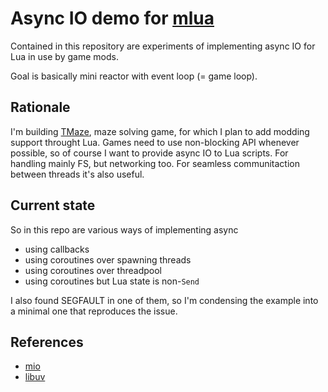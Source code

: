# Async IO demo for [mlua](https://github.com/mlua-rs/mlua)

Contained in this repository are experiments of implementing async IO for Lua in use by game mods.

Goal is basically mini reactor with event loop (= game loop).

## Rationale

I'm building [TMaze](https://github.com/ur-fault/tmaze), maze solving game, for which I plan to add modding support throught Lua.
Games need to use non-blocking API whenever possible, so of course I want to provide async IO to Lua scripts. 
For handling mainly FS, but networking too. For seamless communitaction between threads it's also useful.

## Current state

So in this repo are various ways of implementing async

- using callbacks
- using coroutines over spawning threads
- using coroutines over threadpool
- using coroutines but Lua state is non-`Send`

I also found SEGFAULT in one of them, so I'm condensing the example into a minimal one that reproduces the issue.

## References

- [mio](https://github.com/tokio-rs/mio#)
- [libuv](https://libuv.org/)
